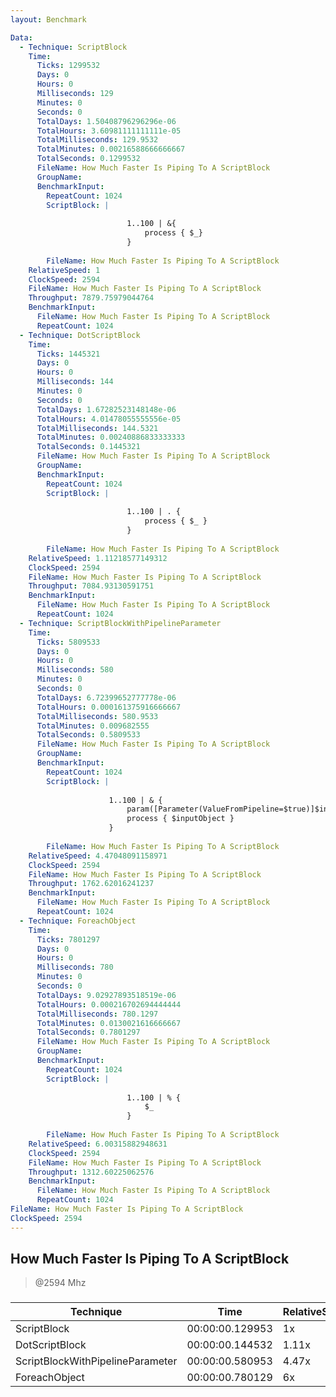 ```yaml
---
layout: Benchmark

Data: 
  - Technique: ScriptBlock
    Time: 
      Ticks: 1299532
      Days: 0
      Hours: 0
      Milliseconds: 129
      Minutes: 0
      Seconds: 0
      TotalDays: 1.50408796296296e-06
      TotalHours: 3.60981111111111e-05
      TotalMilliseconds: 129.9532
      TotalMinutes: 0.00216588666666667
      TotalSeconds: 0.1299532
      FileName: How Much Faster Is Piping To A ScriptBlock
      GroupName: 
      BenchmarkInput: 
        RepeatCount: 1024
        ScriptBlock: |
          
                          1..100 | &{
                              process { $_}
                          }
                      
        FileName: How Much Faster Is Piping To A ScriptBlock
    RelativeSpeed: 1
    ClockSpeed: 2594
    FileName: How Much Faster Is Piping To A ScriptBlock
    Throughput: 7879.75979044764
    BenchmarkInput: 
      FileName: How Much Faster Is Piping To A ScriptBlock
      RepeatCount: 1024
  - Technique: DotScriptBlock
    Time: 
      Ticks: 1445321
      Days: 0
      Hours: 0
      Milliseconds: 144
      Minutes: 0
      Seconds: 0
      TotalDays: 1.67282523148148e-06
      TotalHours: 4.01478055555556e-05
      TotalMilliseconds: 144.5321
      TotalMinutes: 0.00240886833333333
      TotalSeconds: 0.1445321
      FileName: How Much Faster Is Piping To A ScriptBlock
      GroupName: 
      BenchmarkInput: 
        RepeatCount: 1024
        ScriptBlock: |
          
                          1..100 | . {
                              process { $_ } 
                          }
                      
        FileName: How Much Faster Is Piping To A ScriptBlock
    RelativeSpeed: 1.11218577149312
    ClockSpeed: 2594
    FileName: How Much Faster Is Piping To A ScriptBlock
    Throughput: 7084.93130591751
    BenchmarkInput: 
      FileName: How Much Faster Is Piping To A ScriptBlock
      RepeatCount: 1024
  - Technique: ScriptBlockWithPipelineParameter
    Time: 
      Ticks: 5809533
      Days: 0
      Hours: 0
      Milliseconds: 580
      Minutes: 0
      Seconds: 0
      TotalDays: 6.72399652777778e-06
      TotalHours: 0.000161375916666667
      TotalMilliseconds: 580.9533
      TotalMinutes: 0.009682555
      TotalSeconds: 0.5809533
      FileName: How Much Faster Is Piping To A ScriptBlock
      GroupName: 
      BenchmarkInput: 
        RepeatCount: 1024
        ScriptBlock: |
          
                      1..100 | & {
                          param([Parameter(ValueFromPipeline=$true)]$inputobject)
                          process { $inputObject } 
                      }
                      
        FileName: How Much Faster Is Piping To A ScriptBlock
    RelativeSpeed: 4.47048091158971
    ClockSpeed: 2594
    FileName: How Much Faster Is Piping To A ScriptBlock
    Throughput: 1762.62016241237
    BenchmarkInput: 
      FileName: How Much Faster Is Piping To A ScriptBlock
      RepeatCount: 1024
  - Technique: ForeachObject
    Time: 
      Ticks: 7801297
      Days: 0
      Hours: 0
      Milliseconds: 780
      Minutes: 0
      Seconds: 0
      TotalDays: 9.02927893518519e-06
      TotalHours: 0.000216702694444444
      TotalMilliseconds: 780.1297
      TotalMinutes: 0.0130021616666667
      TotalSeconds: 0.7801297
      FileName: How Much Faster Is Piping To A ScriptBlock
      GroupName: 
      BenchmarkInput: 
        RepeatCount: 1024
        ScriptBlock: |
          
                          1..100 | % {
                              $_
                          }            
                      
        FileName: How Much Faster Is Piping To A ScriptBlock
    RelativeSpeed: 6.00315882948631
    ClockSpeed: 2594
    FileName: How Much Faster Is Piping To A ScriptBlock
    Throughput: 1312.60225062576
    BenchmarkInput: 
      FileName: How Much Faster Is Piping To A ScriptBlock
      RepeatCount: 1024
FileName: How Much Faster Is Piping To A ScriptBlock
ClockSpeed: 2594
---
```

How Much Faster Is Piping To A ScriptBlock
------------------------------------------
> @2594 Mhz


### 


|Technique                       |Time           |RelativeSpeed|Throughput|
|--------------------------------|---------------|-------------|----------|
|ScriptBlock                     |00:00:00.129953|1x           |7879.76/s |
|DotScriptBlock                  |00:00:00.144532|1.11x        |7084.93/s |
|ScriptBlockWithPipelineParameter|00:00:00.580953|4.47x        |1762.62/s |
|ForeachObject                   |00:00:00.780129|6x           |1312.6/s  |
